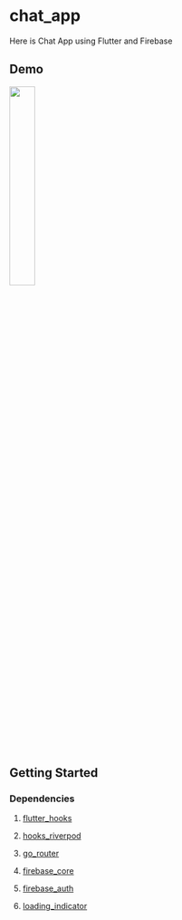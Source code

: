# chat_app

Here is Chat App using Flutter and Firebase

## Demo

<img src="https://github.com/annvnewwave/chat_app/assets/156050064/27ac501f-6d2e-4186-9691-c871e38dbb56" width="30%">


## Getting Started

### Dependencies

1. [flutter_hooks](https://pub.dev/packages/flutter_hooks)

1. [hooks_riverpod](https://pub.dev/packages/hooks_riverpod)

1. [go_router](https://pub.dev/packages/go_router)

1. [firebase_core](https://pub.dev/packages/firebase_core)

1. [firebase_auth](https://pub.dev/packages/firebase_auth)

1. [loading_indicator](https://pub.dev/packages/loading_indicator)
